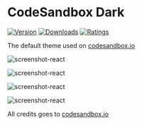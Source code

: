 # CodeSandbox Dark

[![Version](https://vsmarketplacebadge.apphb.com/version-short/benjaminbenais.codesandbox-dark.svg)](https://marketplace.visualstudio.com/items?itemName=BenjaminBenais.codesandbox-dark)
[![Downloads](https://vsmarketplacebadge.apphb.com/downloads-short/benjaminbenais.codesandbox-dark.svg)](https://marketplace.visualstudio.com/items?itemName=BenjaminBenais.codesandbox-dark)
[![Ratings](https://vsmarketplacebadge.apphb.com/rating-star/benjaminbenais.codesandbox-dark.svg)](https://marketplace.visualstudio.com/items?itemName=BenjaminBenais.codesandbox-dark)

The default theme used on [codesandbox.io](https://codesandbox.io)

![screenshot-react](./screenshots/js.png)

![screenshot-react](./screenshots/react.png)

![screenshot-react](./screenshots/html.png)

![screenshot-react](./screenshots/css.png)

All credits goes to [codesandbox.io](https://codesandbox.io)

